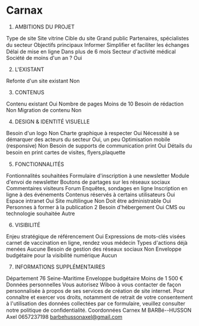 # Carnax

1) AMBITIONS DU PROJET

Type de site Site vitrine
Cible du site Grand public Partenaires, spécialistes du secteur
Objectifs principaux Informer Simpliﬁer et faciliter les échanges
Délai de mise en ligne Dans plus de 6 mois
Secteur d'activité médical
Société de moins d'un an ? Oui

2) L'EXISTANT

Refonte d'un site existant Non

3) CONTENUS

Contenu existant Oui
Nombre de pages Moins de 10
Besoin de rédaction Non
Migration de contenu Non

4) DESIGN & IDENTITÉ VISUELLE

Besoin d'un logo Non
Charte graphique à respecter Oui
Nécessité à se démarquer des acteurs du secteur Oui, un peu
Optimisation mobile (responsive) Non
Besoin de supports de communication print Oui
Détails du besoin en print cartes de visites, ﬂyers,plaquette

5) FONCTIONNALITÉS

Fontionnalités souhaitées Formulaire d'inscription à une newsletter Module d'envoi de newsletter Boutons de partages sur les réseaux sociaux Commentaires visiteurs Forum Enquêtes, sondages en ligne Inscription en ligne à des événements
Contenus réservés à certains utilisateurs Oui
Espace intranet Oui
Site multilingue Non
Doit être administrable Oui
Personnes à former à la publication 2
Besoin d'hébergement Oui
CMS ou technologie souhaitée Autre

6) VISIBILITÉ

Enjeu stratégique de référencement Oui
Expressions de mots-clés visées carnet de vaccination en ligne, rendez vous médecin
Types d'actions déjà menées Aucune
Besoin de gestion des réseaux sociaux Non
Enveloppe budgétaire pour la visibilité numérique Aucun

7) INFORMATIONS SUPPLÉMENTAIRES

Département 76 Seine-Maritime
Enveloppe budgétaire Moins de 1 500 €
Données personnelles Vous autorisez Wiboo à vous contacter de façon personnalisée à propos de ses services de création de site internet. Pour connaître et exercer vos droits, notamment de retrait de votre consentement à l'utilisation des données collectées par ce formulaire, veuillez consulter notre politique de conﬁdentialité.
Coordonnées Carnex M BARBé--HUSSON Axel 0657237198 barbehussonaxel@gmail.com
